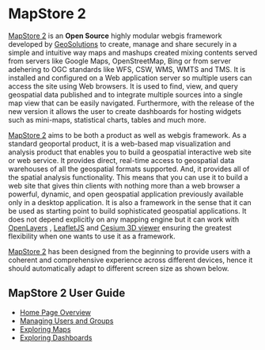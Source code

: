# MapStore 2

[MapStore 2](https://mapstore2.geo-solutions.it/mapstore/#/) is an **Open Source** highly modular webgis framework developed by [GeoSolutions](https://www.geo-solutions.it/) to create, manage and share securely in a simple and intuitive way maps and mashups created mixing contents served from servers like Google Maps, OpenStreetMap, Bing or from server adehering to OGC standards like WFS, CSW, WMS, WMTS and TMS. It is installed and configured on a Web application server so multiple users can access the site using Web browsers. It is used to find, view, and query geospatial data published  and to integrate multiple sources into a single map view that can be easily navigated. Furthermore, with the release of the new version it allows the user to create dashboards for hosting widgets such as mini-maps, statistical charts, tables and much more.

[MapStore 2](https://mapstore2.geo-solutions.it/mapstore/#/) aims to be both a product as well as webgis framework. As a standard geoportal product, it is a web-based map visualization and analysis product that enables you to build a geospatial interactive web site or web service. It provides direct, real-time access to geospatial data warehouses of all the geospatial formats supported. And, it provides all of the spatial analysis functionality. This means that you can use it to build a web site that gives thin clients with nothing more than a web browser a powerful, dynamic, and open geospatial application previously available only in a desktop application. It is also a framework in the sense that it can be used as starting point to build sophisticated geospatial applications. It does not depend explicitly on any mapping engine but it can work with [OpenLayers](https://openlayers.org/) , [LeafletJS](https://leafletjs.com/) and [Cesium 3D viewer](https://cesiumjs.org/) ensuring the greatest flexibility when one wants to use it as a framework.

[MapStore 2](https://mapstore2.geo-solutions.it/mapstore/#/) has been designed from the beginning to provide users with a coherent and comprehensive experience across different devices, hence it should automatically adapt to different screen size as shown below.

MapStore 2 User Guide
------------------------
* [Home Page Overview](home-page.md)
* [Managing Users and Groups](managing-admin.md)
* [Exploring Maps](exploring-maps.md)
* [Exploring Dashboards](exploring-dashboards.md)
